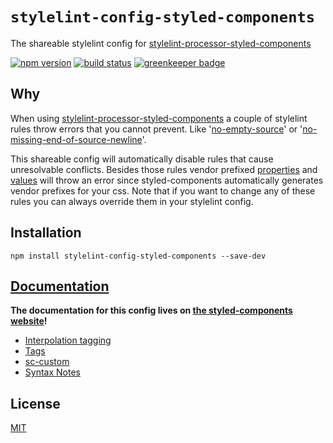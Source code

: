# `stylelint-config-styled-components`

The shareable stylelint config for [stylelint-processor-styled-components](https://github.com/styled-components/stylelint-processor-styled-components)

[![npm version][version-badge]][version-url]
[![build status][build-badge]][build-url]
[![greenkeeper badge][greenkeeper-badge]][greenkeeper-url]

## Why

When using [stylelint-processor-styled-components](https://github.com/styled-components/stylelint-processor-styled-components)
a couple of stylelint rules throw errors that you cannot prevent. Like 
'[no-empty-source](https://stylelint.io/user-guide/rules/no-empty-source)' or 
'[no-missing-end-of-source-newline](https://stylelint.io/user-guide/rules/no-missing-end-of-source-newline)'.

This shareable config will automatically disable rules that cause unresolvable conflicts. Besides
those rules vendor prefixed [properties](https://stylelint.io/user-guide/rules/property-no-vendor-prefix)
and [values](https://stylelint.io/user-guide/rules/value-no-vendor-prefix) will throw an error since
styled-components automatically generates vendor prefixes for your css. Note that if you want to
change any of these rules you can always override them in your stylelint config.

## Installation

```
npm install stylelint-config-styled-components --save-dev
```

## [Documentation](https://www.styled-components.com/docs/tooling#)

**The documentation for this config lives on [the styled-components website](https://www.styled-components.com/docs/tooling#)!**

- [Interpolation tagging](https://www.styled-components.com/docs/tooling#interpolation-taggingp)
- [Tags](https://www.styled-components.com/docs/tooling#tags)
- [sc-custom](https://www.styled-components.com/docs/tooling#sc-custom)
- [Syntax Notes](https://www.styled-components.com/docs/tooling#syntax-notes)

## License

[MIT](http://ismay.mit-license.org/)

[version-badge]: https://img.shields.io/npm/v/stylelint-config-styled-components.svg
[version-url]: https://www.npmjs.com/package/stylelint-config-styled-components
[build-badge]: https://travis-ci.org/styled-components/stylelint-config-styled-components.svg?branch=master
[build-url]: https://travis-ci.org/styled-components/stylelint-config-styled-components
[greenkeeper-badge]: https://badges.greenkeeper.io/styled-components/stylelint-config-styled-components.svg
[greenkeeper-url]: https://greenkeeper.io/
